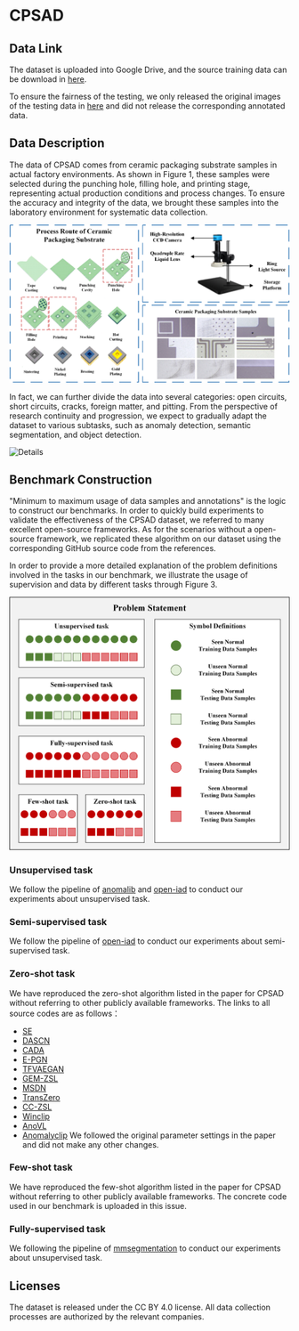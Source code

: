 # CPSAD

## Data Link
The dataset is uploaded into Google Drive, and the source training data can be download in [here](https://drive.google.com/file/d/1Nasd7FhU0hqE7BzhwGm6UevbHMJjP4Ni/view?usp=sharing).

To ensure the fairness of the testing, we only released the original images of the testing data in [here]() and did not release the corresponding annotated data.

## Data Description
The data of CPSAD comes from ceramic packaging substrate samples in actual factory environments. As shown in Figure 1, these samples were selected during the punching hole, filling hole, and printing stage, representing actual production conditions and process changes. To ensure the accuracy and integrity of the data, we brought these samples into the laboratory environment for systematic data collection.

![Data source](dataset1.png "Figure 1")

In fact, we can further divide the data into several categories: open circuits, short circuits, cracks, foreign matter, and pitting. From the perspective of research continuity and progression, we expect to gradually adapt the dataset to various subtasks, such as anomaly detection, semantic segmentation, and object detection.

![Details](examples.png "Figure 2")

## Benchmark Construction

"Minimum to maximum usage of data samples and annotations" is the logic to construct our benchmarks. In order to quickly build experiments to validate the effectiveness of the CPSAD dataset, we referred to many excellent open-source frameworks. As for the scenarios without a open-source framework, we replicated these algorithm on our dataset using the corresponding GitHub source code from the references.

In order to provide a more detailed explanation of the problem definitions involved in the tasks in our benchmark, we illustrate the usage of supervision and data by different tasks through Figure 3.

![Problem](problem.png "Figure 3")

### Unsupervised task
We follow the pipeline of [anomalib](https://github.com/openvinotoolkit/anomalib) and [open-iad](https://github.com/M-3LAB/open-iad) to conduct our experiments about unsupervised task.

### Semi-supervised task
We follow the pipeline of [open-iad](https://github.com/M-3LAB/open-iad) to conduct our experiments about semi-supervised task.

### Zero-shot task
We have reproduced the zero-shot algorithm listed in the paper for CPSAD without referring to other publicly available frameworks. The links to all source codes are as follows：
- [SE](https://zimingzhang.wordpress.com/source-code/)
- [DASCN]()
- [CADA](https://github.com/edgarschnfld/CADA-VAE-PyTorch)
- [E-PGN](https://github.com/yunlongyu/EPGN)
- [TFVAEGAN](https://github.com/akshitac8/tfvaegan)
- [GEM-ZSL](https://github.com/osierboy/GEM-ZSL)
- [MSDN](https://github.com/shiming-chen/MSDN)
- [TransZero](https://github.com/shiming-chen/TransZero)
- [CC-ZSL](https://github.com/KORIYN/CC-ZSL)
- [Winclip](https://github.com/caoyunkang/WinClip)
- [AnoVL](https://github.com/hq-deng/AnoVL)
- [Anomalyclip](https://github.com/zqhang/AnomalyCLIP)
We followed the original parameter settings in the paper and did not make any other changes.

### Few-shot task
We have reproduced the few-shot algorithm listed in the paper for CPSAD without referring to other publicly available frameworks. The concrete code used in our benchmark is uploaded in this issue.

### Fully-supervised task
We following the pipeline of [mmsegmentation](https://github.com/open-mmlab/mmsegmentation) to conduct our experiments about unsupervised task.

## Licenses
The dataset is released under the CC BY 4.0 license. All data collection processes are authorized by the relevant companies.
